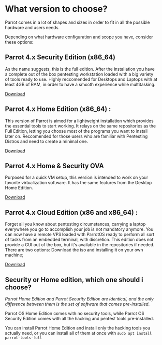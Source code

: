 # What version to choose? #

Parrot comes in a lot of shapes and sizes in order to fit in all the possible hardware and users needs.

Depending on what hardware configuration and scope you have, consider these options:

## Parrot 4.x Security Edition (x86_64) ##

As the name suggests, this is the full edition.
After the installation you have a complete out of the box pentesting workstation loaded with a big variety of tools ready to use.
Highly reccomended for Desktops and Laptops with at least 4GB of RAM, in order to have a smooth experience while multitasking.

[Download](https://parrotsec.org/security-edition/)

## Parrot 4.x Home Edition (x86_64) : ##
This version of Parrot is aimed for a lightweight installation which provides the essential tools to start working.
It relays on the same repositories as the Full Edition, letting you choose most of the programs you want to install later on.
Reccomended for those users who are familiar with Pentesting Distros and need to create a minimal one.

[Download](https://parrotsec.org/home-edition/)

## Parrot 4.x Home & Security OVA ##
Purposed for a quick VM setup, this version is intended to work on your favorite virtualization software. It has the same features from the Desktop Home Edition.

[Download](https://download.parrot.sh/parrot/iso/4.11.1/Parrot-home-4.11.1_virtual.ova.mirrorlist)

## Parrot 4.x Cloud Edition (x86 and x86_64) : ##
Forget all you know about pentesting circumstances, carrying a laptop everywhere you go to accomplish your job is not mandatory anymore.
You can now have a remote VPS loaded with ParrotOS ready to perform all sort of tasks from an embedded terminal, with discretion. 
This edition does not provide a GUI out of the box, but it's available in the repositories if needed.
There are two options:
Download the iso and installing it on your own machine;

[Download](https://parrotsec.org/virtual/)

## Security or Home edition, which one should i choose? ##

*Parrot Home Edition and Parrot Security Edition are identical, and the only difference between them is the set of software that comes pre-installed*.

Parrot OS Home Edition comes with no security tools, while Parrot OS Security Edition comes with all the hacking and pentest tools pre-installed.

You can install Parrot Home Edition and install only the hacking tools you actually need, or you can install all of them at once with `sudo apt install parrot-tools-full`
